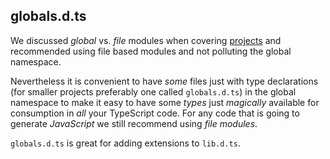 ## globals.d.ts

We discussed _global_ vs. _file_ modules when covering [projects](modules.md) and recommended using file based modules and not polluting the global namespace.

Nevertheless it is convenient to have _some_ files just with type declarations (for smaller projects preferably one called `globals.d.ts`) in the global namespace to make it easy to have some _types_ just _magically_ available for consumption in _all_ your TypeScript code. For any code that is going to generate _JavaScript_ we still recommend using _file modules_.

`globals.d.ts` is great for adding extensions to `lib.d.ts`.
